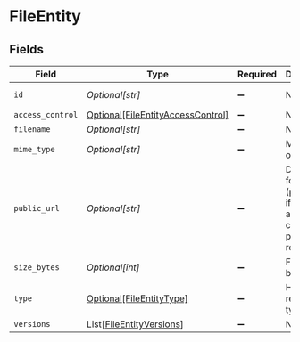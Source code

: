 # FileEntity


## Fields

| Field                                                                                                         | Type                                                                                                          | Required                                                                                                      | Description                                                                                                   | Example                                                                                                       |
| ------------------------------------------------------------------------------------------------------------- | ------------------------------------------------------------------------------------------------------------- | ------------------------------------------------------------------------------------------------------------- | ------------------------------------------------------------------------------------------------------------- | ------------------------------------------------------------------------------------------------------------- |
| `id`                                                                                                          | *Optional[str]*                                                                                               | :heavy_minus_sign:                                                                                            | N/A                                                                                                           | ef7d985c-2385-44f4-9c71-ae06a52264f8                                                                          |
| `access_control`                                                                                              | [Optional[FileEntityAccessControl]](../../models/shared/fileentityaccesscontrol.md)                           | :heavy_minus_sign:                                                                                            | N/A                                                                                                           |                                                                                                               |
| `filename`                                                                                                    | *Optional[str]*                                                                                               | :heavy_minus_sign:                                                                                            | N/A                                                                                                           | document.pdf                                                                                                  |
| `mime_type`                                                                                                   | *Optional[str]*                                                                                               | :heavy_minus_sign:                                                                                            | MIME type of the file                                                                                         | application/pdf                                                                                               |
| `public_url`                                                                                                  | *Optional[str]*                                                                                               | :heavy_minus_sign:                                                                                            | Direct URL for file (public only if file access control is public-read)                                       | https://epilot-files-prod.s3.eu-central-1.amazonaws.com/123/4d689aeb-1497-4410-a9fe-b36ca9ac4389/document.pdf |
| `size_bytes`                                                                                                  | *Optional[int]*                                                                                               | :heavy_minus_sign:                                                                                            | File size in bytes                                                                                            |                                                                                                               |
| `type`                                                                                                        | [Optional[FileEntityType]](../../models/shared/fileentitytype.md)                                             | :heavy_minus_sign:                                                                                            | Human readable type for file                                                                                  |                                                                                                               |
| `versions`                                                                                                    | List[[FileEntityVersions](../../models/shared/fileentityversions.md)]                                         | :heavy_minus_sign:                                                                                            | N/A                                                                                                           |                                                                                                               |